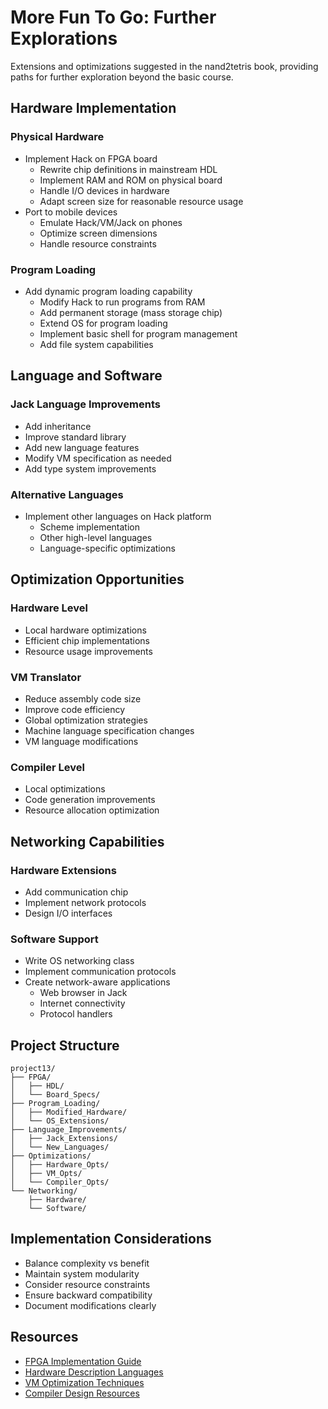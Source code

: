 # More Fun To Go: Further Explorations

Extensions and optimizations suggested in the nand2tetris book, providing paths for further exploration beyond the basic course.

## Hardware Implementation

### Physical Hardware
- Implement Hack on FPGA board
  - Rewrite chip definitions in mainstream HDL
  - Implement RAM and ROM on physical board
  - Handle I/O devices in hardware
  - Adapt screen size for reasonable resource usage
- Port to mobile devices
  - Emulate Hack/VM/Jack on phones
  - Optimize screen dimensions
  - Handle resource constraints

### Program Loading
- Add dynamic program loading capability
  - Modify Hack to run programs from RAM
  - Add permanent storage (mass storage chip)
  - Extend OS for program loading
  - Implement basic shell for program management
  - Add file system capabilities

## Language and Software

### Jack Language Improvements
- Add inheritance
- Improve standard library
- Add new language features
- Modify VM specification as needed
- Add type system improvements

### Alternative Languages
- Implement other languages on Hack platform
  - Scheme implementation
  - Other high-level languages
  - Language-specific optimizations

## Optimization Opportunities

### Hardware Level
- Local hardware optimizations
- Efficient chip implementations
- Resource usage improvements

### VM Translator
- Reduce assembly code size
- Improve code efficiency
- Global optimization strategies
- Machine language specification changes
- VM language modifications

### Compiler Level
- Local optimizations
- Code generation improvements
- Resource allocation optimization

## Networking Capabilities

### Hardware Extensions
- Add communication chip
- Implement network protocols
- Design I/O interfaces

### Software Support
- Write OS networking class
- Implement communication protocols
- Create network-aware applications
  - Web browser in Jack
  - Internet connectivity
  - Protocol handlers

## Project Structure
```
project13/
├── FPGA/
│   ├── HDL/
│   └── Board_Specs/
├── Program_Loading/
│   ├── Modified_Hardware/
│   └── OS_Extensions/
├── Language_Improvements/
│   ├── Jack_Extensions/
│   └── New_Languages/
├── Optimizations/
│   ├── Hardware_Opts/
│   ├── VM_Opts/
│   └── Compiler_Opts/
└── Networking/
    ├── Hardware/
    └── Software/
```

## Implementation Considerations
- Balance complexity vs benefit
- Maintain system modularity
- Consider resource constraints
- Ensure backward compatibility
- Document modifications clearly

## Resources
- [FPGA Implementation Guide](https://www.nand2tetris.org)
- [Hardware Description Languages](https://www.nand2tetris.org)
- [VM Optimization Techniques](https://www.nand2tetris.org)
- [Compiler Design Resources](https://www.nand2tetris.org) 